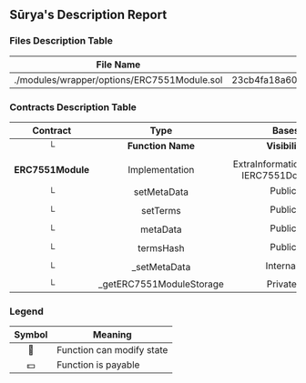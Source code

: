 ## Sūrya's Description Report

### Files Description Table


|  File Name  |  SHA-1 Hash  |
|-------------|--------------|
| ./modules/wrapper/options/ERC7551Module.sol | 23cb4fa18a6025c8813db18ba02e676cac5bbf9c |


### Contracts Description Table


|  Contract  |         Type        |       Bases      |                  |                 |
|:----------:|:-------------------:|:----------------:|:----------------:|:---------------:|
|     └      |  **Function Name**  |  **Visibility**  |  **Mutability**  |  **Modifiers**  |
||||||
| **ERC7551Module** | Implementation | ExtraInformationModule, IERC7551Document |||
| └ | setMetaData | Public ❗️ | 🛑  | onlyRole |
| └ | setTerms | Public ❗️ | 🛑  | onlyRole |
| └ | metaData | Public ❗️ |   |NO❗️ |
| └ | termsHash | Public ❗️ |   |NO❗️ |
| └ | _setMetaData | Internal 🔒 | 🛑  | |
| └ | _getERC7551ModuleStorage | Private 🔐 |   | |


### Legend

|  Symbol  |  Meaning  |
|:--------:|-----------|
|    🛑    | Function can modify state |
|    💵    | Function is payable |
